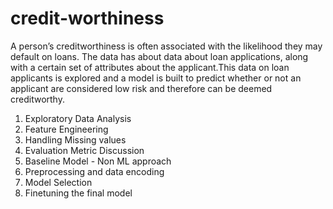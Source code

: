 # credit-worthiness

A person’s creditworthiness is often associated with the likelihood they may default on loans. The data has about data about loan applications, along with a certain set of
attributes about the applicant.This data on loan applicants is explored and a model is built to predict whether or not an applicant are considered low risk and therefore can be deemed creditworthy.

1. Exploratory Data Analysis
2. Feature Engineering
3. Handling Missing values
4. Evaluation Metric Discussion
5. Baseline Model - Non ML approach
6. Preprocessing and data encoding
7. Model Selection
8. Finetuning the final model
